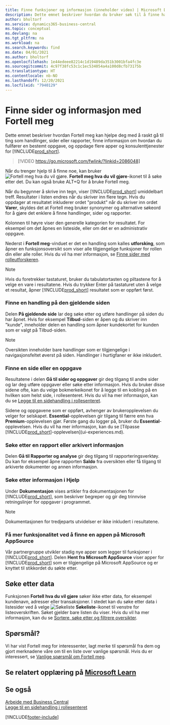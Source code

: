 ```yaml
---
title: Finne funksjoner og informasjon (inneholder video) | Microsoft Docs
description: Dette emnet beskriver hvordan du bruker søk til å finne handlinger, sider, rapporter, dokumentasjon og data, i tillegg til andre programmer og konsulenttjenester.
author: bholtorf
ms.service: dynamics365-business-central
ms.topic: conceptual
ms.devlang: na
ms.tgt_pltfrm: na
ms.workload: na
ms.search.keywords: find
ms.date: 04/01/2021
ms.author: bholtorf
ms.openlocfilehash: 1e44edeee82214c1d19489da351b3001bfa4fc3e
ms.sourcegitcommit: 4c97f38fc53c1c1ec534054a4a100d8cfb73175b
ms.translationtype: HT
ms.contentlocale: nb-NO
ms.lasthandoff: 12/20/2021
ms.locfileid: "7940129"
---
```

# <a name="finding-pages-and-information-with-tell-me"></a>Finne sider og informasjon med Fortell meg  
Dette emnet beskriver hvordan Fortell meg kan hjelpe deg med å raskt gå til ting som handlinger, sider eller rapporter, finne informasjon om hvordan du fullfører en bestemt oppgave, og oppdage flere apper og konsulenttjenester for [!INCLUDE[prod_short](includes/prod_short.md)].  


> [!VIDEO https://go.microsoft.com/fwlink/?linkid=2086048]

Når du trenger hjelp til å finne noe, kan bruker ![Fortell meg hva du vil gjøre.](media/ui-search/search.png "Søk etter side eller rapport") **Fortell meg hva du vil gjøre**-ikonet til å søke etter det. Du kan også bruke ALT+Q for å bruke Fortell meg.

Når du begynner å skrive inn tegn, viser [!INCLUDE[prod_short](includes/prod_short.md)] umiddelbart treff. Resultater i listen endres når du skriver inn flere tegn. Hvis du oppdager at resultatet inkluderer ordet "produkt" når du skriver inn ordet **Varer**, skyldes det at Fortell meg bruker synonymer og alternative søkeord for å gjøre det enklere å finne handlinger, sider og rapporter.

Kolonnen til høyre viser den generelle kategorien for resultatet. For eksempel om det åpnes en listeside, eller om det er en administrativ oppgave.  

Nederst i **Fortell meg**-vinduet er det en handling som kalles **utforsking**, som åpner en funksjonsoversikt som viser alle tilgjengelige funksjoner for rollen din eller alle roller. Hvis du vil ha mer informasjon, se [Finne sider med rolleutforskeren](ui-role-explorer.md).

> [!NOTE]  
>   Hvis du foretrekker tastaturet, bruker du tabulatortasten og piltastene for å velge en vare i resultatene. Hvis du trykker Enter på tastaturet uten å velge et resultat, åpner [!INCLUDE[prod_short](includes/prod_short.md)] resultatet som er oppført først.

### <a name="finding-an-action-on-the-current-page"></a>Finne en handling på den gjeldende siden
Delen **På gjeldende side** lar deg søke etter og utføre handlinger på siden du har åpnet. Hvis for eksempel **Tilbud**-siden er åpen og du skriver inn "kunde", inneholder delen en handling som åpner kundekortet for kunden som er valgt på Tilbud-siden.

> [!NOTE]  
>   Oversikten inneholder bare handlinger som er tilgjengelige i navigasjonsfeltet øverst på siden. Handlinger i hurtigfaner er ikke inkludert.  

### <a name="finding-a-page-or-a-task"></a>Finne en side eller en oppgave
Resultatene i delen **Gå til sider og oppgaver** gir deg tilgang til andre sider og lar deg utføre oppgaver eller søke etter informasjon. Hvis du bruker disse sidene ofte, kan du velge bokmerkeikonet for å legge til en kobling på en hvilken som helst side, i rollesenteret. Hvis du vil ha mer informasjon, kan du se [Legge til en sidehandling i rollesenteret](ui-bookmarks.md).

Sidene og oppgavene som er oppført, avhenger av brukeropplevelsen du velger for selskapet. **Essential**-opplevelsen gir tilgang til færre enn hva **Premium**-opplevelsen gjør. Første gang du logger på, bruker du **Essential**-opplevelsen. Hvis du vil ha mer informasjon, kan du se [Tilpasse [!INCLUDE[prod_short](includes/prod_short.md)]-opplevelsen](ui-experiences.md).

### <a name="finding-a-report-or-archived-information"></a>Søke etter en rapport eller arkivert informasjon
Delen **Gå til Rapporter og analyse** gir deg tilgang til rapporteringsverktøy. Du kan for eksempel åpne rapporten **Saldo** fra oversikten eller få tilgang til arkiverte dokumenter og annen informasjon.  

### <a name="finding-information-in-the-help"></a>Søke etter informasjon i Hjelp
Under **Dokumentasjon** vises artikler fra dokumentasjonen for [!INCLUDE[prod_short](includes/prod_short.md)], som beskriver begreper og gir deg trinnvise retningslinjer for oppgaver i programmet.    

> [!NOTE]  
> Dokumentasjonen for tredjeparts utvidelser er ikke inkludert i resultatene.

### <a name="getting-more-functionality-by-finding-an-app-on-microsoft-appsource"></a>Få mer funksjonalitet ved å finne en appen på Microsoft AppSource
Vår partnergruppe utvikler stadig nye apper som legger til funksjoner i [!INCLUDE[prod_short](includes/prod_short.md)]. Delen **Hent fra Microsoft AppSource** viser apper for [!INCLUDE[prod_short](includes/prod_short.md)] som er tilgjengelige på Microsoft AppSource og er knyttet til stikkordet du søkte etter.

## <a name="searching-for-data"></a>Søke etter data
Funksjonen **Fortell hva du vil gjøre** søker ikke etter data, for eksempel kundenavn, adresser eller transaksjoner. I stedet kan du søke etter data i listesider ved å velge ![Søkeliste](media/ui-search/search-list.png "Søkeliste-ikon") **Søkeliste**-ikonet til venstre for listeoverskriften. Søket gjelder bare listen du viser. Hvis du vil ha mer informasjon, kan du se [Sortere, søke etter og filtrere oversikter](ui-enter-criteria-filters.md).

## <a name="questions"></a>Spørsmål?
Vi har vist Fortell meg for interessenter, lagt merke til spørsmål fra dem og gjort merknadene våre om til en liste over vanlige spørsmål. Hvis du er interessert, se [Vanlige spørsmål om Fortell meg](ui-search-faq.md).

## <a name="see-related-training-at-microsoft-learn"></a>Se relatert opplæring på [Microsoft Learn](/learn/modules/user-interface-dynamics-365-business-central/index)

## <a name="see-also"></a>Se også
[Arbeide med Business Central](ui-work-product.md)  
[Legge til en sidehandling i rollesenteret](ui-bookmarks.md)


[!INCLUDE[footer-include](includes/footer-banner.md)]